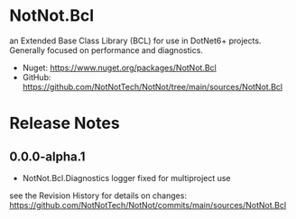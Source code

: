 # NotNot.Bcl
an Extended Base Class Library (BCL) for use in DotNet6+ projects. Generally focused on performance and diagnostics.

- Nuget: https://www.nuget.org/packages/NotNot.Bcl
- GitHub: https://github.com/NotNotTech/NotNot/tree/main/sources/NotNot.Bcl




# Release Notes 

## 0.0.0-alpha.1
- NotNot.Bcl.Diagnostics logger fixed for multiproject use


see the Revision History for details on changes: https://github.com/NotNotTech/NotNot/commits/main/sources/NotNot.Bcl
